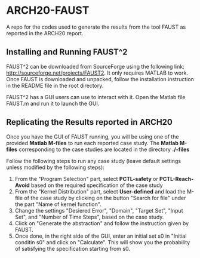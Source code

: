 # ARCH20-FAUST
A repo for the codes used to generate the results from the tool FAUST as reported in the ARCH20 report.


## Installing and Running FAUST^2

FAUST^2 can be downloaded from SourceForge using the following link: http://sourceforge.net/projects/FAUST2. It only requires MATLAB to work. Once FAUST is downloaded and unpacked, follow the installation instruction in the README file in the root directory.

FAUST^2 has a GUI users can use to interact with it.
Open the Matlab file FAUST.m and run it to launch the GUI.


## Replicating the Results reported in ARCH20

Once you have the GUI of FAUST running, you will be using one of the provided **Matlab M-files** to run each reported case study.
The **Matlab M-files** corresponding to the case studies are located in the directory **./-files**

Follow the following steps to run any case study (leave default settings unless modified by the following steps):

1. From the "Program Selection" part, select **PCTL-safety** or **PCTL-Reach-Avoid** based on the required specification of the case study
1. From the "Kernel Distribution" part, select **User-defined** and load the M-file of the case study by clicking on the button "Search for file" under the part "Name of kernel function".
1. Change the settings "Desiered Error", "Domain", "Target Set", "Input Set", and "Number of Time Steps", based on the case study.
1. Click on "Generate the abstraction" and follow the instruction given by FAUST.
1. Once done, in the right side of the GUI, enter an initial set s0 in "Initial conditin s0" and click on "Calculate". This will show you the probability of satisfying the specification starting from s0.
  

